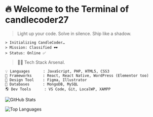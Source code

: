 # 🔥 Welcome to the Terminal of candlecoder27

> Light up your code. Solve in silence. Ship like a shadow.

```
> Initializing CandleCoder…
> Mission: Classified 🕶️
> Status: Online ✅
```
> 👨‍💻 Tech Stack Arsenal.
```
💡 Languages      : JavaScript, PHP, HTML5, CSS3
🚀 Frameworks     : React, React Native, WordPress (Elementor too)
🎨 Design Tool    : Figma, Illustrator
🧩 Databases      : MongoDB, MySQL
🌎 Dev Tools      : VS Code, Git, LocalWP, XAMPP
```
![GitHub Stats](https://camo.githubusercontent.com/2cd891dfb46e5c566e25298c211c3e6743b3f14f184e3a042ec2fcfb21f12b1b/68747470733a2f2fgithub-readme-stats.vercel.app2fapi3fusername3dcandlecoder273526show_icons3dtrue263526theme3ddracula)

![Top Languages](https://camo.githubusercontent.com/55e0d23b1cfa6f37db53900a4de2c43b3458fa05e1c3e1434fc9409a45016d03/68747470733a2f2fgithub-readme-stats.vercel.app2fapi3ftop‑langs3fusername3dcandlecoder273526layout3dcompact263526theme3ddracula)

